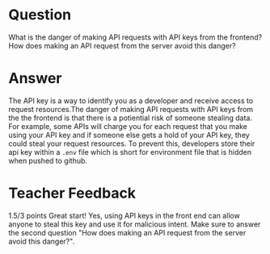 # Question

What is the danger of making API requests with API keys from the frontend? How does making an API request from the server avoid this danger?

# Answer
The API key is a way to identify you as a developer and receive access to request resources.The danger of making API requests with API keys from the the frontend is that there is a potiential risk of someone stealing data. For example, some APIs will charge you for each request that you make using your API key and if someone else gets a hold of your API key, they could steal your request resources. To prevent this, developers store their api key within a `.env` file which is short for environment file that is hidden when pushed to github.
# Teacher Feedback

1.5/3 points
Great start! Yes, using API keys in the front end can allow anyone to steal this key and use it for malicious intent. Make sure to answer the second question "How does making an API request from the server avoid this danger?".
